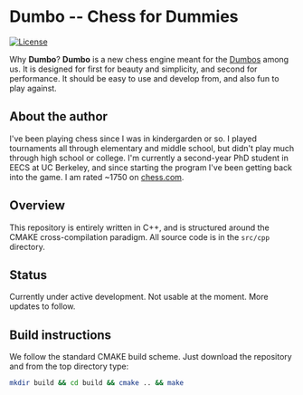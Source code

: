 # Dumbo -- Chess for Dummies
[![License](https://img.shields.io/badge/license-BSD-blue.svg)](LICENSE)

Why **Dumbo**? **Dumbo** is a new chess engine meant for the [Dumbos](http://movies.disney.com/dumbo) among us. It is designed for first for beauty and simplicity, and second for performance. It should be easy to use and develop from, and also fun to play against.

## About the author
I've been playing chess since I was in kindergarden or so. I played tournaments all through elementary and middle school, but didn't play much through high school or college. I'm currently a second-year PhD student in EECS at UC Berkeley, and since starting the program I've been getting back into the game. I am rated ~1750 on [chess.com](https://www.chess.com).

## Overview
This repository is entirely written in C++, and is structured around the CMAKE cross-compilation paradigm. All source code is in the `src/cpp` directory.

## Status
Currently under active development. Not usable at the moment. More updates to follow.

## Build instructions
We follow the standard CMAKE build scheme. Just download the repository and from the top directory type:

```bash
mkdir build && cd build && cmake .. && make
```
